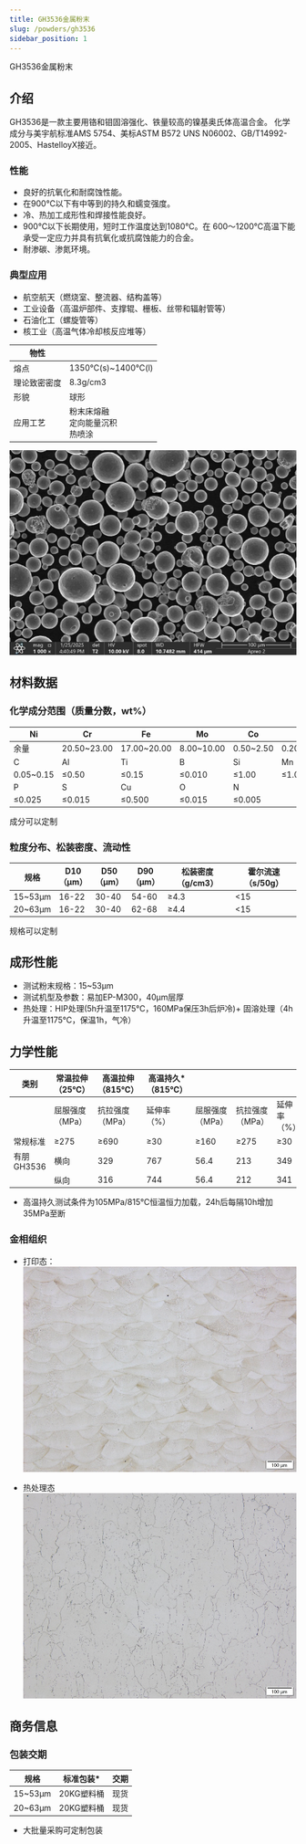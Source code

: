 ```yaml
---
title: GH3536金属粉末
slug: /powders/gh3536
sidebar_position: 1
---
```



GH3536金属粉末


## 介绍

GH3536是一款主要用铬和钼固溶强化、铁量较高的镍基奥氏体高温合金。
化学成分与美宇航标准AMS 5754、美标ASTM B572 UNS N06002、GB/T14992-2005、HastelloyX接近。

### 性能

- 良好的抗氧化和耐腐蚀性能。
- 在900℃以下有中等到的持久和蠕变强度。
- 冷、热加工成形性和焊接性能良好。
- 900℃以下长期使用，短时工作温度达到1080℃。在 600～1200℃高温下能承受一定应力并具有抗氧化或抗腐蚀能力的合金。
- 耐渗碳、渗氮环境。

### 典型应用

- 航空航天（燃烧室、整流器、结构盖等）
- 工业设备（高温炉部件、支撑辊、栅板、丝带和辐射管等）
- 石油化工（螺旋管等）
- 核工业（高温气体冷却核反应堆等）

| 物性         |                                            |
| ------------ | ------------------------------------------ |
| 熔点         | 1350℃(s)~1400℃(l)                          |
| 理论致密密度 | 8.3g/cm3                                   |
| 形貌         | 球形                                       |
| 应用工艺     | 粉末床熔融 <br/> 定向能量沉积 <br/> 热喷涂 |

![gh3536-image1](./images/gh3536/image1.jpeg)

## 材料数据

### 化学成分范围（质量分数，wt%）

| Ni        | Cr          | Fe          | Mo         | Co        | W         |
| --------- | ----------- | ----------- | ---------- | --------- | --------- |
| 余量      | 20.50~23.00 | 17.00~20.00 | 8.00~10.00 | 0.50~2.50 | 0.20~1.00 |
| C         | Al          | Ti          | B          | Si        | Mn        |
| 0.05~0.15 | ≤0.50       | ≤0.15       | ≤0.010     | ≤1.00     | ≤1.00     |
| P         | S           | Cu          | O          | N         |           |
| ≤0.025    | ≤0.015      | ≤0.500      | ≤0.015     | ≤0.005    |           |


成分可以定制

### 粒度分布、松装密度、流动性

| 规格    | D10<br/>（μm） | D50<br/>（μm） | D90<br/>（μm） | 松装密度（g/cm3） | 霍尔流速（s/50g） |
| ------- | -------------- | -------------- | -------------- | ----------------- | ----------------- |
| 15~53μm | 16-22          | 30-40          | 54-60          | ≥4.3              | &lt;15            |
| 20~63μm | 16-22          | 30-40          | 62-68          | ≥4.4              | &lt;15            |


规格可以定制


## 成形性能

- 测试粉末规格：15~53μm
- 测试机型及参数：易加EP-M300，40μm层厚
- 热处理：HIP处理(5h升温至1175℃，160MPa保压3h后炉冷)+ 固溶处理（4h升温至1175℃，保温1h，气冷）


## 力学性能

| 类别       | 常温拉伸（25℃） | 高温拉伸（815℃） | 高温持久*（815℃） |                 |                 |             |               |             |      |
| ---------- | --------------- | ---------------- | ----------------- | --------------- | --------------- | ----------- | ------------- | ----------- | ---- |
|            | 屈服强度（MPa） | 抗拉强度（MPa）  | 延伸率（%）       | 屈服强度（MPa） | 抗拉强度（MPa） | 延伸率（%） | 持续时间（h） | 延伸率（%） |      |
| 常规标准   | ≥275            | ≥690             | ≥30               | ≥160            | ≥275            | ≥30         | ≥24           | ≥10         |      |
| 有朋GH3536 | 横向            | 329              | 767               | 56.4            | 213             | 349         | 40.4          | 25          | 12.2 |
|            | 纵向            | 316              | 744               | 56.4            | 212             | 341         | 44.9          | 26          | 16.5 |

* 高温持久测试条件为105MPa/815℃恒温恒力加载，24h后每隔10h增加35MPa至断

### 金相组织

- 打印态：
![gh3536-image-2](./images/gh3536/image2.jpeg)

- 热处理态
![gh3536-image-3](./images/gh3536/image3.jpeg)


## 商务信息

### 包装交期

| 规格    | 标准包装*  | 交期 |
| ------- | ---------- | ---- |
| 15~53μm | 20KG塑料桶 | 现货 |
| 20~63μm | 20KG塑料桶 | 现货 |

* 大批量采购可定制包装